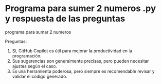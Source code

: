 # Programa para sumer 2 numeros .py y respuesta de las preguntas
programa para sumar 2 numeros


Preguntas:

1.	Sí, GitHub Copilot es útil para mejorar la productividad en la programación.
2.	Sus sugerencias son generalmente precisas, pero pueden necesitar ajustes según el caso.
3.	Es una herramienta poderosa, pero siempre es recomendable revisar y validar el código generado.

